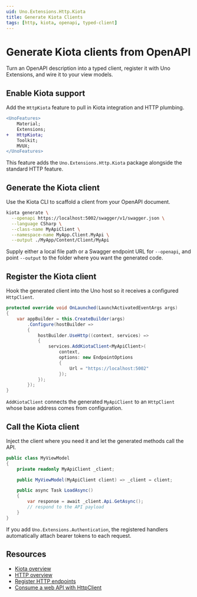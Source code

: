 ```yaml
---
uid: Uno.Extensions.Http.Kiota
title: Generate Kiota Clients
tags: [http, kiota, openapi, typed-client]
---
```

# Generate Kiota clients from OpenAPI

Turn an OpenAPI description into a typed client, register it with Uno Extensions, and wire it to your view models.

## Enable Kiota support

Add the `HttpKiota` feature to pull in Kiota integration and HTTP plumbing.

```diff
<UnoFeatures>
    Material;
    Extensions;
+   HttpKiota;
    Toolkit;
    MVUX;
</UnoFeatures>
```

This feature adds the `Uno.Extensions.Http.Kiota` package alongside the standard HTTP feature.

## Generate the Kiota client

Use the Kiota CLI to scaffold a client from your OpenAPI document.

```bash
kiota generate \
  --openapi https://localhost:5002/swagger/v1/swagger.json \
  --language CSharp \
  --class-name MyApiClient \
  --namespace-name MyApp.Client.MyApi \
  --output ./MyApp/Content/Client/MyApi
```

Supply either a local file path or a Swagger endpoint URL for `--openapi`, and point `--output` to the folder where you want the generated code.

## Register the Kiota client

Hook the generated client into the Uno host so it receives a configured `HttpClient`.

```csharp
protected override void OnLaunched(LaunchActivatedEventArgs args)
{
    var appBuilder = this.CreateBuilder(args)
        .Configure(hostBuilder =>
        {
            hostBuilder.UseHttp((context, services) =>
            {
                services.AddKiotaClient<MyApiClient>(
                    context,
                    options: new EndpointOptions
                    {
                        Url = "https://localhost:5002"
                    });
            });
        });
}
```

`AddKiotaClient` connects the generated `MyApiClient` to an `HttpClient` whose base address comes from configuration.

## Call the Kiota client

Inject the client where you need it and let the generated methods call the API.

```csharp
public class MyViewModel
{
    private readonly MyApiClient _client;

    public MyViewModel(MyApiClient client) => _client = client;

    public async Task LoadAsync()
    {
        var response = await _client.Api.GetAsync();
        // respond to the API payload
    }
}
```

If you add `Uno.Extensions.Authentication`, the registered handlers automatically attach bearer tokens to each request.

## Resources

- [Kiota overview](https://learn.microsoft.com/en-us/openapi/kiota/)
- [HTTP overview](xref:Uno.Extensions.Http.Overview)
- [Register HTTP endpoints](xref:Uno.Extensions.Http.HowToHttp)
- [Consume a web API with HttpClient](xref:Uno.Development.ConsumeWebApi)
